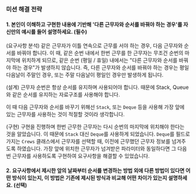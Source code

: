 ### 미션 해결 전략

#### 1. 본인이 이해하고 구현한 내용에 기반해 '다른 근무자와 순서를 바꿔야 하는 경우'를 자신만의 예시를 들어 설명하세요. (필수)

(요구사항 분석)
같은 근무자가 이틀 연속으로 근무를 서야 하는 경우, 다음 근무자와 순서를 바꿔야 합니다.
이 때, 같은 순번 내에서 한번 근무를 한 근무자는 무조건 순번의 마지막에 위치하게 되므로, 같은 순번 (평일 / 휴일) 내에서는 "다른 근무자와 순서를 바꿔야 하는 경우"가 발생하지 않습니다.
즉, 다른 근무자와 순서를 바꿔야 하는 경우는 평일 다음날이 주말인 경우, 또는 주말 다음날이 평일인 경우만 발생하게 됩니다.

(설계)
근무자 순번은 항상 순서를 유지하며 사용되어야 합니다.
때문에 Stack, Queue와 같은 순서를 유지하는 자료구조를 사용해야 합니다.

이 때 다음 근무자와 순서를 바꾸기 위해선 `Stack`, 또는 `Deque` 등을 사용해 가장 앞에 있는 근무자를 사용하는 것이 적절할 것이라 생각합니다.

(구현)
구현을 진행하며 한번 근무한 근무자는 다시 순번의 마지막에 위치해야 한다는 것을 알았습니다.
이 때문에 `Stack` 대신 `Deque`를 사용하게 되었습니다.
`Deque`를 필드로 가지는 `Crews` 클래스에서 근무자를 선택할 때, 이전에 근무했던 근무자 정보를 넘겨주도록 하였습니다.
가장 앞에 위치한 근무자가 넘겨받은 파라미터와 동일하다면 그 다음번 근무자를 사용하도록 구현하여 요구사항을 해결할 수 있었습니다.

#### 2. 요구사항에서 제시한 앞의 날짜부터 순서를 변경하는 방법 외에 다른 방법이 있다면 어떤 방식이 있는지, 이 방법은 기존에 제시된 방식과 비교해 어떤 차이가 있는지 설명하세요. (선택)

